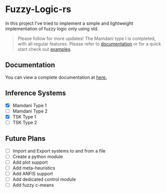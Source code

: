 # Fuzzy-Logic-rs

In this project I've tried to implement a simple and lightweight implementation of fuzzy logic only using std.

> Please follow for more updates!
> The Mamdani type I is completed, with all regular features. Please refer to [documentation](https://mechaneurons.github.io/fuzzy-logic-rs/docs/doc1/) or for a quick start check out [examples](https://mechaneurons.github.io/fuzzy-logic-rs/examples/).

## Documentation

You can view a complete documentation at [here.](https://mechaneurons.github.io/fuzzy-logic-rs/)

## Inference Systems

* [x] Mamdani Type 1
* [ ] Mamdani Type 2
* [x] TSK Type 1
* [ ] TSK Type 2

## Future Plans

* [ ] Import and Export systems to and from a file
* [ ] Create a python module
* [ ] Add plot support
* [ ] Add meta-heuristics
* [ ] Add ANFIS support
* [ ] Add dedicated control module
* [ ] Add fuzzy c-means
